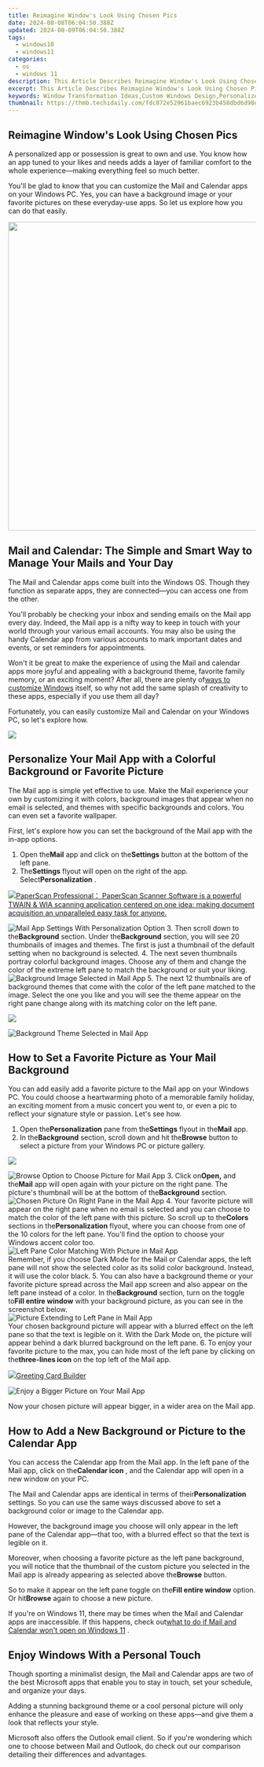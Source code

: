 ```yaml
---
title: Reimagine Window's Look Using Chosen Pics
date: 2024-08-08T06:04:50.388Z
updated: 2024-08-09T06:04:50.388Z
tags:
  - windows10
  - windows11
categories:
  - os
  - windows 11
description: This Article Describes Reimagine Window's Look Using Chosen Pics
excerpt: This Article Describes Reimagine Window's Look Using Chosen Pics
keywords: Window Transformation Ideas,Custom Windows Design,Personalized Window Style,Pic-Based Window Reimagining,Updated Window Aesthetics,Picture Inspired Window Look,Tailored Window Appearance
thumbnail: https://thmb.techidaily.com/fdc872e52961baec6923b458dbd6d98e67f3ed40f9ab2afdf7e0f1b821a0cc59.jpg
---
```


## Reimagine Window's Look Using Chosen Pics

 A personalized app or possession is great to own and use. You know how an app tuned to your likes and needs adds a layer of familiar comfort to the whole experience—making everything feel so much better.

 You'll be glad to know that you can customize the Mail and Calendar apps on your Windows PC. Yes, you can have a background image or your favorite pictures on these everyday-use apps. So let us explore how you can do that easily.

<!-- affiliate ads begin -->
<a href="https://versadesk.pxf.io/c/5597632/1892107/21290" target="_top" id="1892107"><img src="//a.impactradius-go.com/display-ad/21290-1892107" border="0" alt="" width="1200" height="628"/></a><img height="0" width="0" src="https://imp.pxf.io/i/5597632/1892107/21290" style="position:absolute;visibility:hidden;" border="0" />
<!-- affiliate ads end -->
## Mail and Calendar: The Simple and Smart Way to Manage Your Mails and Your Day

 The Mail and Calendar apps come built into the Windows OS. Though they function as separate apps, they are connected—you can access one from the other.

 You'll probably be checking your inbox and sending emails on the Mail app every day. Indeed, the Mail app is a nifty way to keep in touch with your world through your various email accounts. You may also be using the handy Calendar app from various accounts to mark important dates and events, or set reminders for appointments.

 Won't it be great to make the experience of using the Mail and calendar apps more joyful and appealing with a background theme, favorite family memory, or an exciting moment? After all, there are plenty of[ways to customize Windows](https://www.makeuseof.com/tag/complete-guide-windows-customization/) itself, so why not add the same splash of creativity to these apps, especially if you use them all day?

 Fortunately, you can easily customize Mail and Calendar on your Windows PC, so let's explore how.

<!-- affiliate ads begin -->
<a href="https://shop.incomedia.eu/order/checkout.php?PRODS=39655089&QTY=1&AFFILIATE=108875&CART=1"><img src="https://incomedia.eu/files/images/affiliates/wa/01_WA_728x90.jpg" border="0"></a>
<!-- affiliate ads end -->
## Personalize Your Mail App with a Colorful Background or Favorite Picture

 The Mail app is simple yet effective to use. Make the Mail experience your own by customizing it with colors, background images that appear when no email is selected, and themes with specific backgrounds and colors. You can even set a favorite wallpaper.

 First, let's explore how you can set the background of the Mail app with the in-app options.

1. Open the**Mail** app and click on the**Settings** button at the bottom of the left pane.
2. The**Settings** flyout will open on the right of the app. Select**Personalization** .  
<!-- affiliate ads begin -->
<a href="https://secure.2checkout.com/order/checkout.php?PRODS=37540879&QTY=1&AFFILIATE=108875&CART=1"><img src="https://paperscan.orpalis.com/img/content/You_prefer_to_use.png" border="0">PaperScan Professional： PaperScan Scanner Software is a powerful TWAIN & WIA scanning application centered on one idea: making document acquisition an unparalleled easy task for anyone.</a>
<!-- affiliate ads end -->
![Mail App Settings With Personalization Option](https://static1.makeuseofimages.com/wordpress/wp-content/uploads/2022/12/mail-app-settings-flyout.jpg)
3. Then scroll down to the**Background** section. Under the**Background** section, you will see 20 thumbnails of images and themes. The first is just a thumbnail of the default setting when no background is selected.
4. The next seven thumbnails portray colorful background images. Choose any of them and change the color of the extreme left pane to match the background or suit your liking.  
![Background Image Selected in Mail App](https://static1.makeuseofimages.com/wordpress/wp-content/uploads/2022/12/select-background-image-mail-app.jpg)
5. The next 12 thumbnails are of background themes that come with the color of the left pane matched to the image. Select the one you like and you will see the theme appear on the right pane change along with its matching color on the left pane.  
<!-- affiliate ads begin -->
<a href="https://secure.2checkout.com/order/checkout.php?PRODS=4620778&QTY=1&AFFILIATE=108875&CART=1"><img src="https://secure.avangate.com/images/merchant/07dd4d5a72f5740ef0f035f201951476/300__250banner.jpg" border="0"></a>
<!-- affiliate ads end -->
![Background Theme Selected in Mail App](https://static1.makeuseofimages.com/wordpress/wp-content/uploads/2022/12/select-background-theme-mail-app.jpg)

## How to Set a Favorite Picture as Your Mail Background

 You can add easily add a favorite picture to the Mail app on your Windows PC. You could choose a heartwarming photo of a memorable family holiday, an exciting moment from a music concert you went to, or even a pic to reflect your signature style or passion. Let's see how.

1. Open the**Personalization** pane from the**Settings** flyout in the**Mail** app.
2. In the**Background** section, scroll down and hit the**Browse** button to select a picture from your Windows PC or picture gallery.  
<!-- affiliate ads begin -->
<a href="https://secure.2checkout.com/order/checkout.php?PRODS=37100474&QTY=1&AFFILIATE=108875&CART=1"><img src="https://awario.com/images/pages/index/img-platform-ui-1280@1x.avif" border="0"></a>
<!-- affiliate ads end -->
![Browse Option to Choose Picture for Mail App](https://static1.makeuseofimages.com/wordpress/wp-content/uploads/2022/12/browse-to-choose-picture-mail-app.jpg)
3. Click on**Open,** and the**Mail** app will open again with your picture on the right pane. The picture's thumbnail will be at the bottom of the**Background** section.  
![Chosen Picture On Right Pane in the Mail App](https://static1.makeuseofimages.com/wordpress/wp-content/uploads/2022/12/chosen-picture-on-right-pane-mail-app.jpg)
4. Your favorite picture will appear on the right pane when no email is selected and you can choose to match the color of the left pane with this picture. So scroll up to the**Colors** sections in the**Personalization** flyout, where you can choose from one of the 10 colors for the left pane. You'll find the option to choose your Windows accent color too.  
![Left Pane Color Matching With Picture in Mail App](https://static1.makeuseofimages.com/wordpress/wp-content/uploads/2022/12/choose-left-pane-color-to-match-picture.jpg)  
 Remember, if you choose Dark Mode for the Mail or Calendar apps, the left pane will not show the selected color as its solid color background. Instead, it will use the color black.
5. You can also have a background theme or your favorite picture spread across the Mail app screen and also appear on the left pane instead of a color. In the**Background** section, turn on the toggle to**Fill entire window** with your background picture, as you can see in the screenshot below.  
![Picture Extending to Left Pane in Mail App](https://static1.makeuseofimages.com/wordpress/wp-content/uploads/2022/12/extend-picture-to-left-pane-mail-app.jpg)  
 Your chosen background picture will appear with a blurred effect on the left pane so that the text is legible on it. With the Dark Mode on, the picture will appear behind a dark blurred background on the left pane.
6. To enjoy your favorite picture to the max, you can hide most of the left pane by clicking on the**three-lines icon** on the top left of the Mail app.  
<!-- affiliate ads begin -->
<a href="https://secure.2checkout.com/order/checkout.php?PRODS=2067133&QTY=1&AFFILIATE=108875&CART=1"><img src="https://www.pearlmountainsoft.com/n_img/product/gcb/banScrn.jpg" border="0">Greeting Card Builder</a>
<!-- affiliate ads end -->
![Enjoy a Bigger Picture on Your Mail App](https://static1.makeuseofimages.com/wordpress/wp-content/uploads/2022/12/enjoy-bigger-picture-on-mail-app-1.jpg)

 Now your chosen picture will appear bigger, in a wider area on the Mail app.

## How to Add a New Background or Picture to the Calendar App

 You can access the Calendar app from the Mail app. In the left pane of the Mail app, click on the**Calendar icon** , and the Calendar app will open in a new window on your PC.

 The Mail and Calendar apps are identical in terms of their**Personalization** settings. So you can use the same ways discussed above to set a background color or image to the Calendar app.

 However, the background image you choose will only appear in the left pane of the Calendar app—that too, with a blurred effect so that the text is legible on it.

 Moreover, when choosing a favorite picture as the left pane background, you will notice that the thumbnail of the custom picture you selected in the Mail app is already appearing as selected above the**Browse** button.

 So to make it appear on the left pane toggle on the**Fill entire window** option. Or hit**Browse** again to choose a new picture.

 If you're on Windows 11, there may be times when the Mail and Calendar apps are inaccessible. If this happens, check out[what to do if Mail and Calendar won't open on Windows 11](https://www.makeuseof.com/windows-11-mail-calendar-wont-open/) .

## Enjoy Windows With a Personal Touch

 Though sporting a minimalist design, the Mail and Calendar apps are two of the best Microsoft apps that enable you to stay in touch, set your schedule, and organize your days.

 Adding a stunning background theme or a cool personal picture will only enhance the pleasure and ease of working on these apps—and give them a look that reflects your style.

 Microsoft also offers the Outlook email client. So if you're wondering which one to choose between Mail and Outlook, do check out our comparison detailing their differences and advantages.


<ins class="adsbygoogle"
     style="display:block"
     data-ad-format="autorelaxed"
     data-ad-client="ca-pub-7571918770474297"
     data-ad-slot="1223367746"></ins>



<ins class="adsbygoogle"
     style="display:block"
     data-ad-client="ca-pub-7571918770474297"
     data-ad-slot="8358498916"
     data-ad-format="auto"
     data-full-width-responsive="true"></ins>


